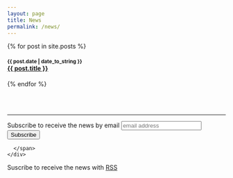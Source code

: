 ```yaml
---
layout: page
title: News
permalink: /news/
---
```



{% for post in site.posts %}
  <h4><small>{{ post.date | date_to_string }}</small><br><a href="{{ site.baseurl }}{{ post.url }}">{{ post.title }}</a></h4>
{% endfor %}

<br><br>

- - -

<div class="row">
  <div class="col s12 m6">
    <div class="card-panel">
      <span class="grey-text darken-4-text">
      <!-- Begin MailChimp Signup Form -->
<link href="//cdn-images.mailchimp.com/embedcode/slim-081711.css" rel="stylesheet" type="text/css">
<div id="mc_embed_signup">
<form action="//github.us11.list-manage.com/subscribe/post?u=396763b695fc63ad2656f7683&amp;id=b32a934486" method="post" id="mc-embedded-subscribe-form" name="mc-embedded-subscribe-form" class="validate" target="_blank" novalidate>
    <div id="mc_embed_signup_scroll">
  <label for="mce-EMAIL">Subscribe to receive the news by email</label>
  <input type="email" value="" name="EMAIL" class="email" id="mce-EMAIL" placeholder="email address" required>
    <!-- real people should not fill this in and expect good things - do not remove this or risk form bot signups-->
    <div style="position: absolute; left: -5000px;"><input type="text" name="b_396763b695fc63ad2656f7683_b32a934486" tabindex="-1" value=""></div>
    <div class="clear"><input type="submit" value="Subscribe" name="subscribe" id="mc-embedded-subscribe" class="button"></div>
    </div>
</form>
</div>

<!--End mc_embed_signup-->
      </span>
    </div>
  </div>
  <div class="col s12 m6">
    <div class="card-panel">
      <span class="grey-text darken-4-text">
      Suscribe to receive the news with <a href="{{ site.baseurl }}/feed.xml"><i class="fa fa-rss"></i> RSS</a>
      </span>
    </div>
  </div>
</div>

